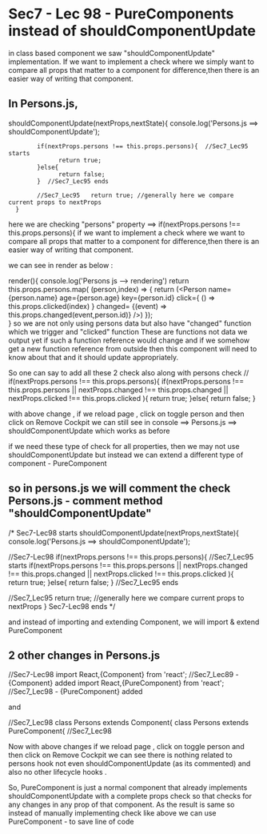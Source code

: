 Sec7 - Lec 98 - PureComponents instead of shouldComponentUpdate
===============================================================

in class based component we saw "shouldComponentUpdate" implementation. If we want to implement a check 
where we simply want to compare all props that matter to a component for difference,then there is an easier
way of writing that component.
 
In Persons.js,
-------------
 shouldComponentUpdate(nextProps,nextState){
            console.log('Persons.js ==> shouldComponentUpdate');
            
            if(nextProps.persons !== this.props.persons){  //Sec7_Lec95 starts
                  return true;
            }else{
                  return false;
            }  //Sec7_Lec95 ends 

            //Sec7_Lec95   return true; //generally here we compare current props to nextProps
      }

here we are checking "persons" property ==>  if(nextProps.persons !== this.props.persons){ 
 if we want to implement a check where we want to compare all props that matter to a component for difference,then there is an easier way of writing that component.

 we can see in render as below :

   render(){
            console.log('Persons js --> rendering')
            return this.props.persons.map( (person,index) => {
            return (<Person
                  name={person.name} 
                  age={person.age}
                  key={person.id}
                  click={ () => this.props.clicked(index) } 
                  changed= {(event) => this.props.changed(event,person.id)}
  />)
      });   
      }
so we are not only using persons data but also have "changed" function which we trigger and "clicked" function
These are functions not data we output yet if such a function reference would change and if we somehow get a 
new function reference from outside then this component will need to know about that and it should update 
appropriately.

So one can say to add all these 2 check also along with persons check
//  if(nextProps.persons !== this.props.persons){
      if(nextProps.persons !== this.props.persons  || nextProps.changed !== this.props.changed ||
      nextProps.clicked !== this.props.clicked ){
                   return true;
            }else{
                  return false;
            }

with above change , if we reload page , click on toggle person and then click on Remove Cockpit
we can still see in console ==> Persons.js ==> shouldComponentUpdate
which works as before


if we need these type of check for all properties, then we may not use shouldComponentUpdate but instead 
we can extend a different type of component - PureComponent

so in persons.js we will comment the check
Persons.js  - comment method "shouldComponentUpdate"
----------------------------------------------------
 /* Sec7-Lec98 starts
      shouldComponentUpdate(nextProps,nextState){
            console.log('Persons.js ==> shouldComponentUpdate');
            
 //Sec7-Lec98  if(nextProps.persons !== this.props.persons){  //Sec7_Lec95 starts
               if(nextProps.persons !== this.props.persons  || nextProps.changed !== this.props.changed ||
                        nextProps.clicked !== this.props.clicked ){                  
                  return true;
            }else{
                  return false;
            }  //Sec7_Lec95 ends 

//Sec7_Lec95   return true; //generally here we compare current props to nextProps
      }       Sec7-Lec98 ends  */

and instead of importing and extending Component, we will import & extend PureComponent

2 other changes in Persons.js
------------------------------
 //Sec7-Lec98 import React,{Component} from 'react';      //Sec7_Lec89 - {Component} added
              import React,{PureComponent} from 'react';  //Sec7_Lec98 - {PureComponent} added

and 

//Sec7_Lec98      class Persons extends Component{
                  class Persons extends PureComponent{      //Sec7_Lec98

Now with above changes if we reload page , click on toggle person and then click on Remove Cockpit
we can see there is nothing related to persons hook not even shouldComponentUpdate (as its commented)
and also no other lifecycle hooks . 

So, PureComponent is just a normal component that already implements shouldComponentUpdate with a complete
props check so that checks for any changes in any prop of that component.
As the result is same so instead of manually implementing check like above we can use PureComponent - to save line of code

